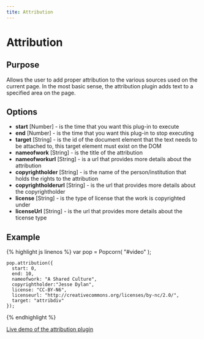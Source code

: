 ```yaml
---
tite: Attribution
---
```

# Attribution #

## Purpose ##

Allows the user to add proper attribution to the various sources used on the current page.  In the most basic sense, the attribution plugin adds text to a specified area on the page.

## Options ##

* **start** \[Number\] - is the time that you want this plug-in to execute
* **end** \[Number\] - is the time that you want this plug-in to stop executing
* **target** \[String\] - is the id of the document element that the text needs to be attached to, this target element must exist on the DOM
* **nameofwork** \[String\] - is the title of the attribution
* **nameofworkurl** \[String\] - is a url that provides more details about the attribution
* **copyrightholder** \[String\] - is the name of the person/institution that holds the rights to the attribution
* **copyrightholderurl** \[String\] - is the url that provides more details about the copyrightholder
* **license** \[String\] - is the type of license that the work is copyrighted under
* **licenseUrl** \[String\] - is the url that provides more details about the ticense type

## Example ##

{% highlight js linenos %}
    var pop = Popcorn( "#video" );

    pop.attribution({
      start: 0,
      end: 10,
      nameofwork: "A Shared Culture",
      copyrightholder:"Jesse Dylan",
      license: "CC-BY-N6",
      licenseurl: "http://creativecommons.org/licenses/by-nc/2.0/",
      target: "attribdiv"
    });
{% endhighlight %}

[Live demo of the attribution plugin](http://jsfiddle.net/popcornjs/AykAT/)

